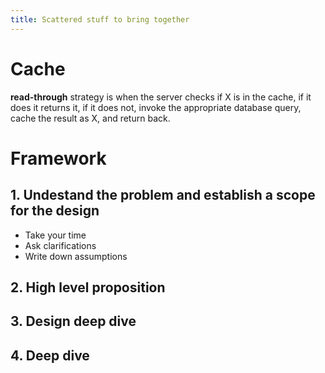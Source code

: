 ```yaml
---
title: Scattered stuff to bring together 
---
```


# Cache

**read-through** strategy is when the server checks if X is in the cache, if it does it returns it, if it does not, invoke the appropriate database query, cache the result as X, and return back.

# Framework

## 1. Undestand the problem and establish a scope for the design

- Take your time
- Ask clarifications
- Write down assumptions

## 2. High level proposition

## 3. Design deep dive

## 4. Deep dive
